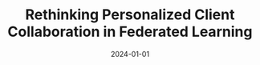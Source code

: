 ---
title: "Rethinking Personalized Client Collaboration in Federated Learning"
authors:
- Leijie Wu
- Song Guo
- Yaohong Ding
- Junxiao Wang
- Wenchao Xu
- Yufeng Zhan
- Anne-Marie Kermarrec

date: "2024-01-01"
# doi: "10.1109/TNSE.2022.3141728"

# Publication type.
# 1 = Conference paper; 2 = Journal article;
# 3 = Preprint Paper; 4 = Report; 5 = Book; 6 = Book section;
# 7 = Thesis; 8 = Patent
publication_types: ["2"]

# Publication name and optional abbreviated publication name.
publication: IEEE Transactions on Mobile Computing (TMC) (CCF-A)
# publication_short: "TNSE (JCR-Q1)"

url_pdf: https://www.computer.org/csdl/journal/tm/5555/01/10517642/1WCj321nj5C
# url_code: ''
# url_dataset: ''
# url_poster: ''
# url_project: ''
# url_slides: ''
# url_video: ''

---